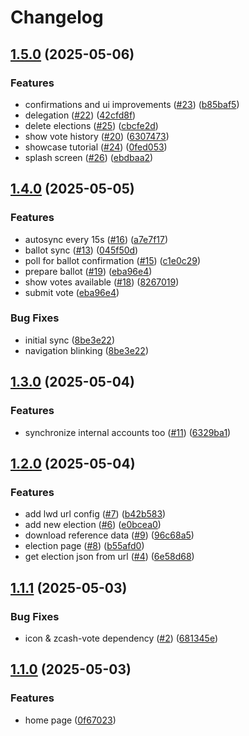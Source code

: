 # Changelog

## [1.5.0](https://github.com/hhanh00/zcvoter/compare/zcvoter-v1.4.0...zcvoter-v1.5.0) (2025-05-06)


### Features

* confirmations and ui improvements ([#23](https://github.com/hhanh00/zcvoter/issues/23)) ([b85baf5](https://github.com/hhanh00/zcvoter/commit/b85baf59202c4ba053d3207443193ce9ce3eda1c))
* delegation ([#22](https://github.com/hhanh00/zcvoter/issues/22)) ([42cfd8f](https://github.com/hhanh00/zcvoter/commit/42cfd8f3ca7e8dfc2c45806edbe4f2ebbcd2324a))
* delete elections ([#25](https://github.com/hhanh00/zcvoter/issues/25)) ([cbcfe2d](https://github.com/hhanh00/zcvoter/commit/cbcfe2df64a2644cb79b0f4261290648e5b0c79d))
* show vote history ([#20](https://github.com/hhanh00/zcvoter/issues/20)) ([6307473](https://github.com/hhanh00/zcvoter/commit/630747327243e723406729db66654b637c79c682))
* showcase tutorial ([#24](https://github.com/hhanh00/zcvoter/issues/24)) ([0fed053](https://github.com/hhanh00/zcvoter/commit/0fed05359c336dc40f45cf47e2fc3e3003e75394))
* splash screen ([#26](https://github.com/hhanh00/zcvoter/issues/26)) ([ebdbaa2](https://github.com/hhanh00/zcvoter/commit/ebdbaa21f3ba7e12277551bbb2294dd2529ab064))

## [1.4.0](https://github.com/hhanh00/zcvoter/compare/zcvoter-v1.3.0...zcvoter-v1.4.0) (2025-05-05)


### Features

* autosync every 15s ([#16](https://github.com/hhanh00/zcvoter/issues/16)) ([a7e7f17](https://github.com/hhanh00/zcvoter/commit/a7e7f17fb24cbf9f1d57146c17e28a01c999892f))
* ballot sync ([#13](https://github.com/hhanh00/zcvoter/issues/13)) ([045f50d](https://github.com/hhanh00/zcvoter/commit/045f50d31c392219d1eae17c7a5f3aacc38b3627))
* poll for ballot confirmation ([#15](https://github.com/hhanh00/zcvoter/issues/15)) ([c1e0c29](https://github.com/hhanh00/zcvoter/commit/c1e0c29e7286bd1b547cba03b5901bd194342274))
* prepare ballot ([#19](https://github.com/hhanh00/zcvoter/issues/19)) ([eba96e4](https://github.com/hhanh00/zcvoter/commit/eba96e4acc475df47aac5b4ca4d09bc020bb06fe))
* show votes available ([#18](https://github.com/hhanh00/zcvoter/issues/18)) ([8267019](https://github.com/hhanh00/zcvoter/commit/8267019236ac75f5239cca9fc7a7fd2344890bf0))
* submit vote ([eba96e4](https://github.com/hhanh00/zcvoter/commit/eba96e4acc475df47aac5b4ca4d09bc020bb06fe))


### Bug Fixes

* initial sync ([8be3e22](https://github.com/hhanh00/zcvoter/commit/8be3e22493767c5828402d3e4f4b2948cb306815))
* navigation blinking ([8be3e22](https://github.com/hhanh00/zcvoter/commit/8be3e22493767c5828402d3e4f4b2948cb306815))

## [1.3.0](https://github.com/hhanh00/zcvoter/compare/zcvoter-v1.2.0...zcvoter-v1.3.0) (2025-05-04)


### Features

* synchronize internal accounts too ([#11](https://github.com/hhanh00/zcvoter/issues/11)) ([6329ba1](https://github.com/hhanh00/zcvoter/commit/6329ba14be229bd47c5ee316473a98818ce7f052))

## [1.2.0](https://github.com/hhanh00/zcvoter/compare/zcvoter-v1.1.1...zcvoter-v1.2.0) (2025-05-04)


### Features

* add lwd url config ([#7](https://github.com/hhanh00/zcvoter/issues/7)) ([b42b583](https://github.com/hhanh00/zcvoter/commit/b42b5836cd863b6c8e98084d8ae9c22083e2913f))
* add new election ([#6](https://github.com/hhanh00/zcvoter/issues/6)) ([e0bcea0](https://github.com/hhanh00/zcvoter/commit/e0bcea0bb2e554b680704647ec79b24af3c557cf))
* download reference data ([#9](https://github.com/hhanh00/zcvoter/issues/9)) ([96c68a5](https://github.com/hhanh00/zcvoter/commit/96c68a59787312f1e86291ca842f0b51d781a31f))
* election page ([#8](https://github.com/hhanh00/zcvoter/issues/8)) ([b55afd0](https://github.com/hhanh00/zcvoter/commit/b55afd08bffed98d6ad79b313f5e9d350c484de9))
* get election json from url ([#4](https://github.com/hhanh00/zcvoter/issues/4)) ([6e58d68](https://github.com/hhanh00/zcvoter/commit/6e58d68c868de152804918aa4476342c7c07e98b))

## [1.1.1](https://github.com/hhanh00/zcv01/compare/zcvoter-v1.1.0...zcvoter-v1.1.1) (2025-05-03)


### Bug Fixes

* icon & zcash-vote dependency ([#2](https://github.com/hhanh00/zcv01/issues/2)) ([681345e](https://github.com/hhanh00/zcv01/commit/681345e640ad5d749f8dd704d386031d0a844091))

## [1.1.0](https://github.com/hhanh00/zcv01/compare/zcvoter-v1.0.0...zcvoter-v1.1.0) (2025-05-03)


### Features

* home page ([0f67023](https://github.com/hhanh00/zcv01/commit/0f670239f0d08f363ab058bb840a93039e0c4375))
